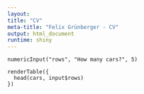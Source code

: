 ```yaml
---
layout:
title: "CV"
meta-title: "Felix Grünberger - CV"
output: html_document
runtime: shiny
---
```


```{r, echo=FALSE}
numericInput("rows", "How many cars?", 5)

renderTable({
  head(cars, input$rows)
})
```


